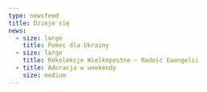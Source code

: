 ```yaml
---
type: newsfeed
title: Dzieje się
news:
  - size: large
    title: Pomoc dla Ukrainy
  - size: large
    title: Rekolekcje Wielkopostne - Radość Ewangelii
  - title: Adoracja w weekendy
    size: medium
---
```

